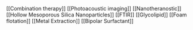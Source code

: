 [[Combination therapy]]
[[Photoacoustic imaging]]
[[Nanotheranostic]]
[[Hollow Mesoporous Silica Nanoparticles]]
[[FTIR]]
[[Glycolipid]]
[[Foam flotation]]
[[Metal Extraction]]
[[Bipolar Surfactant]]
